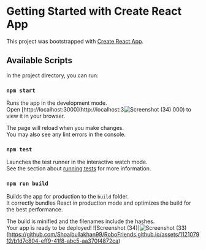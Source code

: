 # Getting Started with Create React App

This project was bootstrapped with [Create React App](https://github.com/facebook/create-react-app).

## Available Scripts

In the project directory, you can run:

### `npm start`

Runs the app in the development mode.\
Open [http://localhost:3000](http://localhost:3![Screenshot (34)](https://github.com/Shoaibullakhan99/RoboFriends.github.io/assets/112107912/51d0b9d6-6dd3-4eb4-be2c-0933c96a738e)
000) to view it in your browser.

The page will reload when you make changes.\
You may also see any lint errors in the console.

### `npm test`

Launches the test runner in the interactive watch mode.\
See the section about [running tests](https://facebook.github.io/create-react-app/docs/running-tests) for more information.

### `npm run build`

Builds the app for production to the `build` folder.\
It correctly bundles React in production mode and optimizes the build for the best performance.

The build is minified and the filenames include the hashes.\
Your app is ready to be deployed!
![Screenshot (34)]![Screenshot (33)](https://github.com/Shoaibullakhan99/RoboFriends.github.io/assets/112107912/e4bf6b90-20b6-4827-9901-e8623e25d55f)
(https://github.com/Shoaibullakhan99/RoboFriends.github.io/assets/112107912/b1d7c804-eff9-41f8-abc5-aa370f4872ca)
